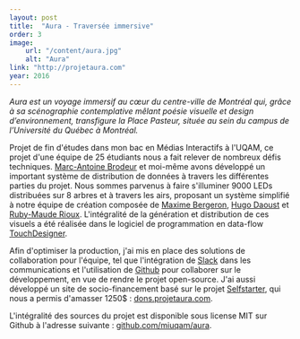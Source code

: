 ```yaml
---
layout: post
title:  "Aura - Traversée immersive"
order: 3
image:
    url: "/content/aura.jpg"
    alt: "Aura"
link: "http://projetaura.com"
year: 2016
---
```


_Aura est un voyage immersif au cœur du centre-ville de Montréal qui, grâce à sa scénographie contemplative mêlant poésie visuelle et design d’environnement, transfigure la Place Pasteur, située au sein du campus de l’Université du Québec à Montréal._  

Projet de fin d'études dans mon bac en Médias Interactifs à l'UQAM, ce projet d'une équipe de 25 étudiants nous a fait relever de nombreux défis techniques. [Marc-Antoine Brodeur](http://marcantoinebrodeur.com) et moi-même avons développé un important système de distribution de données à travers les différentes parties du projet. Nous sommes parvenus à faire s'illuminer 9000 LEDs distribuées sur 8 arbres et à travers les airs, proposant un système simplifié à notre équipe de création composée de [Maxime Bergeron](http://maximebergeron.ca), [Hugo Daoust](https://www.linkedin.com/in/hugo-daoust-4174b610a) et [Ruby-Maude Rioux](http://rubymaude.com/). L'intégralité de la génération et distribution de ces visuels a été réalisée dans le logiciel de programmation en data-flow [TouchDesigner](http://derivative.ca).  

Afin d'optimiser la production, j'ai mis en place des solutions de collaboration pour l'équipe, tel que l'intégration de [Slack](http://slack.com) dans les communications et l'utilisation de [Github](http://github.com) pour collaborer sur le développement, en vue de rendre le projet open-source. J'ai aussi développé un site de socio-financement basé sur le projet [Selfstarter](http://www.selfstarter.us/), qui nous a permis d'amasser 1250$ : [dons.projetaura.com](http://dons.projetaura.com).  

L'intégralité des sources du projet est disponible sous license MIT sur Github à l'adresse suivante : [github.com/miuqam/aura](http://github.com/miuqam/aura).
